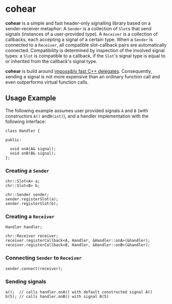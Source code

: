 <!--- vim:spell:tw=80:fo=tawn
--->
cohear
======

**cohear** is a simple and fast header-only signalling library based on a 
sender-receiver metaphor: A `Sender` is a collection of `Slot`s that send 
signals (instances of a user-provided type). A `Receiver` is a collection of 
callbacks, each accepting a signal of a certain type.  When a `Sender` is 
connected to a `Receiver`, all compatible slot-callback pairs are automatically 
connected.  Compatibility is determined by inspection of the involved signal 
types: a `Slot` is compatible to a callback, if the `Slot`'s signal type is 
equal to or inherited from the callback's signal type.

**cohear** is build around [impossibly fast C++ delegates](
http://www.codeproject.com/Articles/11015/The-Impossibly-Fast-C-Delegates).
Consequently, sending a signal is not more expensive than an ordinary function
call and even outperforms virtual function calls.

Usage Example
-------------

The following example assumes user provided signals `A` and `B` (with 
constructors `A()` and`B(int)`), and a handler implementation with the following 
interface:

    class Handler {

    public:

      void onA(A& signal);
      void onB(B& signal);
    };

### Creating a `Sender`

    chr::Slot<A> a;
    chr::Slot<B> b;

    chr::Sender sender;
    sender.registerSlot(a);
    sender.registerSlot(b);

### Creating a `Receiver`

    Handler handler;

    chr::Receiver receiver;
    receiver.registerCallback<A, Handler, &Handler::onA>(&handler);
    receiver.registerCallback<B, Handler, &Handler::onB>(&handler);

### Connecting `Sender` to `Receiver`

    sender.connect(receiver);

### Sending signals

    a();  // calls handler.onA() with default constructed signal A()
    b(5); // calls handler.onB() with signal B(5)
